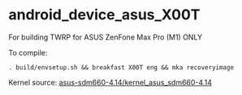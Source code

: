 # android_device_asus_X00T

For building TWRP for ASUS ZenFone Max Pro (M1) ONLY

To compile:

```
. build/envsetup.sh && breakfast X00T eng && mka recoveryimage
```

Kernel source: [asus-sdm660-4.14/kernel_asus_sdm660-4.14](https://gitlab.com/asus-sdm660-4.14/kernel_asus_sdm660-4.14/tree/lineage-17.1-4.14)
